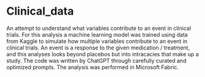 # Clinical_data
An attempt to understand what variables contribute to an event in clinical trials.
For this analysis a machine learning model was trained using data from Kaggle to simulate how multiple variables contribute to an event in clinical trials.
An event is a response to the given medication / treatment, and this analyses looks beyond placebos but into intracacies that make up a study.
The code was written by ChatGPT through carefully curated and optimized prompts.
The analysis was performed in Microsoft Fabric.
